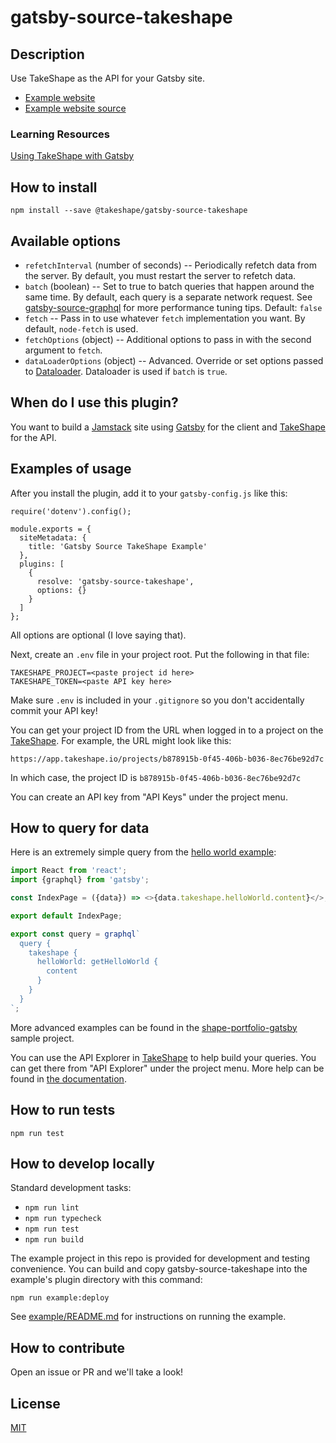 # gatsby-source-takeshape

## Description

Use TakeShape as the API for your Gatsby site.

- [Example website](https://shape-portfolio.takeshapesampleproject.com/)
- [Example website source](https://github.com/takeshape/takeshape-samples/tree/master/shape-portfolio-gatsbyjs)

### Learning Resources

[Using TakeShape with Gatsby](https://www.takeshape.io/docs/using-takeshape-with-gatsby/)

## How to install

```
npm install --save @takeshape/gatsby-source-takeshape
```

## Available options

- `refetchInterval` (number of seconds) -- Periodically refetch data from the server. By default, you must restart the server to refetch data.
- `batch` (boolean) -- Set to true to batch queries that happen around the same time. By default, each query is a separate network request. See [gatsby-source-graphql](https://www.gatsbyjs.org/packages/gatsby-source-graphql/#performance-tuning) for more performance tuning tips. Default: `false`
- `fetch` -- Pass in to use whatever `fetch` implementation you want. By default, `node-fetch` is used.
- `fetchOptions` (object) -- Additional options to pass in with the second argument to `fetch`.
- `dataLoaderOptions` (object) -- Advanced. Override or set options passed to [Dataloader](https://www.npmjs.com/package/dataloader#new-dataloaderbatchloadfn--options). Dataloader is used if `batch` is `true`.

## When do I use this plugin?

You want to build a [Jamstack](https://jamstack.org/) site using [Gatsby](https://www.gatsbyjs.org/) for the client and [TakeShape](https://www.takeshape.io/) for the API.

## Examples of usage

After you install the plugin, add it to your `gatsby-config.js` like this:

```
require('dotenv').config();

module.exports = {
  siteMetadata: {
    title: 'Gatsby Source TakeShape Example'
  },
  plugins: [
    {
      resolve: 'gatsby-source-takeshape',
      options: {}
    }
  ]
};

```

All options are optional (I love saying that).

Next, create an `.env` file in your project root. Put the following in that file:

```
TAKESHAPE_PROJECT=<paste project id here>
TAKESHAPE_TOKEN=<paste API key here>
```

Make sure `.env` is included in your `.gitignore` so you don't accidentally commit your API key!

You can get your project ID from the URL when logged in to a project on the [TakeShape](https://app.takeshape.io/). For example, the URL might look like this:

```
https://app.takeshape.io/projects/b878915b-0f45-406b-b036-8ec76be92d7c
```

In which case, the project ID is `b878915b-0f45-406b-b036-8ec76be92d7c`

You can create an API key from "API Keys" under the project menu.

## How to query for data

Here is an extremely simple query from the [hello world example](https://github.com/takeshape/gatsby-source-takeshape/tree/master/src):

```js
import React from 'react';
import {graphql} from 'gatsby';

const IndexPage = ({data}) => <>{data.takeshape.helloWorld.content}</>;

export default IndexPage;

export const query = graphql`
  query {
    takeshape {
      helloWorld: getHelloWorld {
        content
      }
    }
  }
`;
```

More advanced examples can be found in the [shape-portfolio-gatsby](https://github.com/takeshape/takeshape-samples/tree/master/shape-portfolio-gatsbyjs) sample project.

You can use the API Explorer in [TakeShape](https://app.takeshape.io/) to help build your queries. You can get there from "API Explorer" under the project menu. More help can be found in [the documentation](https://www.takeshape.io/docs/quickstart/).

## How to run tests

```
npm run test
```

## How to develop locally

Standard development tasks:

- `npm run lint`
- `npm run typecheck`
- `npm run test`
- `npm run build`

The example project in this repo is provided for development and testing convenience. You can build and copy gatsby-source-takeshape into the example's plugin directory with this command:

```
npm run example:deploy
```

See [example/README.md](https://github.com/takeshape/gatsby-source-takeshape/tree/master/example/README.md) for instructions on running the example.

## How to contribute

Open an issue or PR and we'll take a look!

## License

[MIT](https://github.com/takeshape/gatsby-source-takeshape/blob/master/LICENSE)
